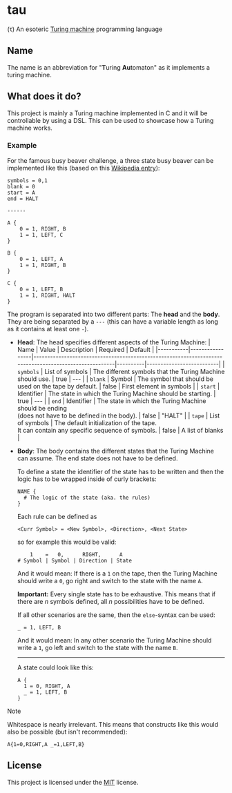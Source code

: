 # tau
(τ) An esoteric [Turing machine](https://en.wikipedia.org/wiki/Turing_machine) programming language

## Name
The name is an abbreviation for "**T**uring **Au**tomaton" as it implements a turing machine.

## What does it do?
This project is mainly a Turing machine implemented in C and it will be controllable by using a DSL. This can be used to showcase how a Turing machine works.

### Example
For the famous busy beaver challenge, a three state busy beaver can be implemented like this (based on this [Wikipedia entry](https://en.wikipedia.org/wiki/Turing_machine#Formal_definition)):
```
symbols = 0,1
blank = 0
start = A
end = HALT

------

A {
    0 = 1, RIGHT, B
    1 = 1, LEFT, C
}

B {
    0 = 1, LEFT, A
    1 = 1, RIGHT, B
}

C {
    0 = 1, LEFT, B
    1 = 1, RIGHT, HALT
}
```

The program is separated into two different parts: The **head** and the **body**. They are being separated by a `---` (this can have a variable length as long as it contains at least one `-`).

- **Head**: The head specifies different aspects of the Turing Machine:
    | Name      | Value           | Description                                                                                           | Required | Default                  |
    |-----------|-----------------|-------------------------------------------------------------------------------------------------------|----------|--------------------------|
    | `symbols` | List of symbols | The different symbols that the Turing Machine should use.                                             | true     | ---                      |
    | `blank`   | Symbol          | The symbol that should be used on the tape by default.                                                | false    | First element in symbols |
    | `start`   | Identifier      | The state in which the Turing Machine should be starting.                                             | true     | ---                      |
    | `end`     | Identifier      | The state in which the Turing Machine should be ending <br>(does not have to be defined in the body). | false    | "HALT"                   |
    | `tape`    | List of symbols | The default initialization of the tape. <br>It can contain any specific sequence of symbols.          | false    | A list of blanks         |

- **Body**: The body contains the different states that the Turing Machine can assume. The end state does not have to be defined.

  To define a state the identifier of the state has to be written and then the logic has to be wrapped inside of curly brackets:
  ```
  NAME {
    # The logic of the state (aka. the rules)
  }
  ```

  Each rule can be defined as 
  ```
  <Curr Symbol> = <New Symbol>, <Direction>, <Next State>
  ```
  so for example this would be valid:
  ```
      1    =   0,      RIGHT,      A
  # Symbol | Symbol | Direction | State
  ```
  And it would mean: If there is a `1` on the tape, then the Turing Machine should write a `0`, go right and switch to the state with the name `A`.

  **Important:** Every single state has to be exhaustive. This means that if there are $n$ symbols defined, all $n$ possibilities have to be defined.

  If all other scenarios are the same, then the `else`-syntax can be used:
  ```
  _ = 1, LEFT, B 
  ```
  And it would mean: In any other scenario the Turing Machine should write a `1`, go left and switch to the state with the name `B`.

  ----

  A state could look like this:
  ```
  A {
    1 = 0, RIGHT, A
    _ = 1, LEFT, B
  }
  ```

> [!NOTE]
> Whitespace is nearly irrelevant. This means that constructs like this would also be possible (but isn't recommended):
> ```
> A{1=0,RIGHT,A _=1,LEFT,B}
> ```

## License
This project is licensed under the [MIT](LICENSE) license.
